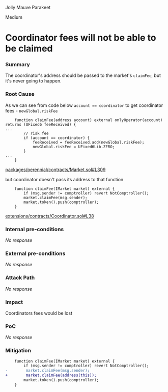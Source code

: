Jolly Mauve Parakeet

Medium

# Coordinator fees will not be able to be claimed

### Summary

The coordinator's address should be passed to the market's `claimFee`, but it's never going to happen.

### Root Cause

As we can see from code below `account == coordinator` to get coordinator fees - `newGlobal.riskFee`
```solidity
    function claimFee(address account) external onlyOperator(account) returns (UFixed6 feeReceived) {
...
        // risk fee
        if (account == coordinator) {
            feeReceived = feeReceived.add(newGlobal.riskFee);
            newGlobal.riskFee = UFixed6Lib.ZERO;
        }
...
    }

```
[packages/perennial/contracts/Market.sol#L309](https://github.com/sherlock-audit/2024-08-perennial-v2-update-3/blob/main/perennial-v2/packages/perennial/contracts/Market.sol#L309)

but coordinator doesn't pass its address to that function 
```solidity
    function claimFee(IMarket market) external {
        if (msg.sender != comptroller) revert NotComptroller();
        market.claimFee(msg.sender);
        market.token().push(comptroller);
    }

```
[extensions/contracts/Coordinator.sol#L38](https://github.com/sherlock-audit/2024-08-perennial-v2-update-3/blob/main/perennial-v2/packages/perennial-extensions/contracts/Coordinator.sol#L38)

### Internal pre-conditions

_No response_

### External pre-conditions

_No response_

### Attack Path

_No response_

### Impact

Coordinators fees would be lost

### PoC

_No response_

### Mitigation

```diff
    function claimFee(IMarket market) external {
        if (msg.sender != comptroller) revert NotComptroller();
-        market.claimFee(msg.sender);
+        market.claimFee(address(this));
        market.token().push(comptroller);
    }
```